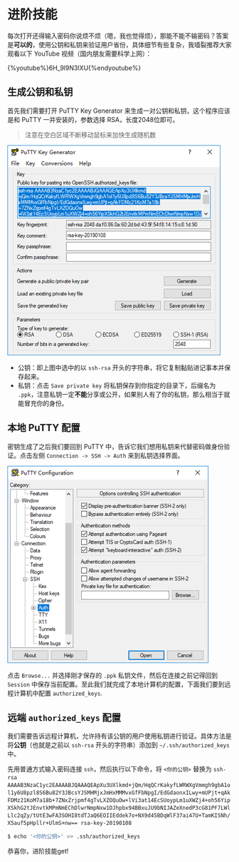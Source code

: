 # 进阶技能

每次打开还得输入密码你说烦不烦（嗯，我也觉得烦），那能不能不输密码？答案是**可以的**，使用公钥和私钥来验证用户省份，具体细节有些复杂，我墙裂推荐大家观看以下 YouTube 视频（国内朋友需要科学上网）：

{%youtube%}6H_9l9N3IXU{%endyoutube%}

## 生成公钥和私钥

首先我们需要打开 PuTTY Key Generator 来生成一对公钥和私钥，这个程序应该是和 PuTTY 一并安装的，参数选择 RSA，长度2048位即可。

> 注意在空白区域不断移动鼠标来加快生成随机数

![PuTTY Key Generator](../images/key-gen.png)

* 公钥：即上图中选中的以 `ssh-rsa` 开头的字符串，将它复制黏贴进记事本并保存起来。
* 私钥：点击 `Save private key` 将私钥保存到你指定的目录下，后缀名为 `.ppk`，注意私钥一定**不能**分享或公开，如果别人有了你的私钥，那么相当于就能冒充你的身份。

## 本地 PuTTY 配置

密钥生成了之后我们要回到 PuTTY 中，告诉它我们想用私钥来代替密码做身份验证。点击左侧 `Connection -> SSH -> Auth` 来到私钥选择界面。

![Private key config](../images/auth.png)

点击 `Browse...` 并选择刚才保存的 `.ppk` 私钥文件，然后在连接之前记得回到 `Session` 中保存当前配置。至此我们就完成了本地计算机的配置，下面我们要到远程计算机中配置 `authorized_keys`.

## 远端 `authorized_keys` 配置

我们需要告诉远程计算机，允许持有该公钥的用户使用私钥进行验证。具体方法是将**公钥**（也就是之前以 `ssh-rsa` 开头的字符串）添加到 `~/.ssh/authorized_keys` 中。

先用普通方式输入密码连接 `ssh`，然后执行以下命令，将 `<你的公钥>` 替换为 `ssh-rsa AAAAB3NzaC1yc2EAAAABJQAAAQEApXu3UXlkmd+jQm/HqQCrKakyfLWRWXgVmmgh9gbA1ol1y6U8pzl8S6Bu82Y3JBcsYJSMHMjxJmHxMMMvxGfFbNpgI/EdGdaonxILwy+mUPjt+qAkFDMz21KoM7a18b+7ZNxZrjpmf4gTvLXZOQuOw+lVi3at14EcSUoypLm1uXWZj4+oh56YipXSkhG2tJEnvtkMPmNmEChDlwrNmpNxw1DJhpbx94BBxuJU9bNIJAZeXnedP3cG81PF7LWlLlc2qZy/tUtE3wFA3SOHI8tdTJaQ6EOIIEddek7o+NX9d45BDqWlF37ai47U+TamKISNh/X5auf5pHpllr+UlmS+nw== rsa-key-20190108`

```bash
$ echo '<你的公钥>' >> .ssh/authorized_keys
```

恭喜你，进阶技能get!